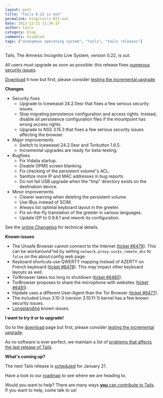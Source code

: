 ```yaml
---
layout: post
title: "Tails 0.22 is out"
permalink: blog/tails-022-out
date: 2013-12-11 11:34:17
author: tails
category: blog
comments: disabled
tags: ["anonymous operating system", "tails", "tails releases"]
---
```


Tails, The Amnesic Incognito Live System, version 0.22, is out.

All users must upgrade as soon as possible: this release fixes [numerous security issues](https://tails.boum.org/security/Numerous_security_holes_in_0.21/).

[Download](https://tails.boum.org/download/) it now but first, please consider [testing the incremental upgrade](https://tails.boum.org/news/test_incremental_upgrades/).

**Changes**

-   Security fixes
    -   Upgrade to Iceweasel 24.2.0esr that fixes a few serious security issues.
    -   Stop migrating persistence configuration and access rights. Instead, disable all persistence configuration files if the mountpoint has wrong access rights.
    -   Upgrade to NSS 3.15.3 that fixes a few serious security issues affecting the browser.
-   Major improvements
    -   Switch to Iceweasel 24.2.0esr and Torbutton 1.6.5.
    -   Incremental upgrades are ready for beta-testing.
-   Bugfixes
    -   Fix Vidalia startup.
    -   Disable DPMS screen blanking.
    -   Fix checking of the persistent volume"s ACL.
    -   Sanitize more IP and MAC addresses in bug reports.
    -   Do not fail USB upgrade when the "tmp" directory exists on the destination device.
-   Minor improvements
    -   Clearer warning when deleting the persistent volume.
    -   Use IBus instead of SCIM.
    -   Always list optimal keyboard layout in the greeter.
    -   Fix on-the-fly translation of the greeter in various languages.
    -   Update I2P to 0.9.8.1 and rework its configuration.

See the [online Changelog](https://git-tails.immerda.ch/tails/plain/debian/changelog) for technical details.

**Known issues**

-   The Unsafe Browser cannot connect to the Internet ([ticket \#6479](https://labs.riseup.net/code/issues/6479)). This can be workaround"ed by setting `network.proxy.socks_remote_dns` to `false` on the about:config web page.
-   Keyboard shortcuts use QWERTY mapping instead of AZERTY on French keyboard ([ticket \#6478](https://labs.riseup.net/code/issues/6478)). This may impact other keyboard layouts as well.
-   TorBrowser takes too long to shutdown ([ticket \#6480](https://labs.riseup.net/code/issues/6480)).
-   TorBrowser proposes to share the microphone with websites ([ticket \#6481](https://labs.riseup.net/code/issues/6481)).
-   htpdate uses a different User-Agent than the Tor Browser ([ticket \#6477](https://labs.riseup.net/code/issues/6477)).
-   The included Linux 3.10-3 (version 3.10.11-1) kernel has a few known security issues.
-   [Longstanding](https://tails.boum.org/support/known_issues/) known issues.

**I want to try it or to upgrade!**

Go to the [download](https://tails.boum.org/download/) page but first, please consider [testing the incremental upgrade](https://tails.boum.org/news/test_incremental_upgrades/).

As no software is ever perfect, we maintain a list of [problems that affects the last release of Tails](https://tails.boum.org/support/known_issues/).

**What's coming up?**

The next Tails release is [scheduled](https://mailman.boum.org/pipermail/tails-dev/2013-December/004405.html) for January 21.

Have a look to our [roadmap](https://labs.riseup.net/code/projects/tails/roadmap) to see where we are heading to.

Would you want to help? There are many ways [**you** can contribute to Tails](https://tails.boum.org/contribute/). If you want to help, come talk to us!
